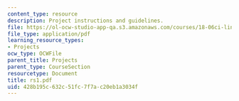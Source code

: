 ```yaml
---
content_type: resource
description: Project instructions and guidelines.
file: https://ol-ocw-studio-app-qa.s3.amazonaws.com/courses/18-06ci-linear-algebra-communications-intensive-spring-2004/428b195c632c51fc7f7ac20eb1a3034f_rs1.pdf
file_type: application/pdf
learning_resource_types:
- Projects
ocw_type: OCWFile
parent_title: Projects
parent_type: CourseSection
resourcetype: Document
title: rs1.pdf
uid: 428b195c-632c-51fc-7f7a-c20eb1a3034f
---
```

